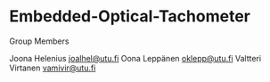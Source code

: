 # Embedded-Optical-Tachometer

Group Members

Joona Helenius        joalhel@utu.fi
Oona Leppänen         oklepp@utu.fi
Valtteri Virtanen     vamivir@utu.fi
